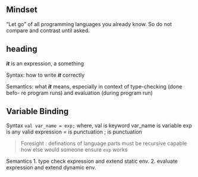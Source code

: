## Mindset

“Let go” of all programming languages you already know.
So do not compare and contrast until asked.

## heading

***it*** is an expression, a something

Syntax:
  how to write ***it*** correctly

Semantics:
  what ***it*** means, especially in context of type-checking (done befo-
  re program runs) and evaluation (during program run)

## Variable Binding

Syntax `val var_name = exp;`
	where,  val		 is keyword
			var_name is variable
			exp      is any valid expression
			=        is punctuation
			; 		 is punctuation

 > Foresight : definations of language parts must be recursive capable
 how else would someone ensure `exp` works

Semantics
	1. type check expression and extend static env.
	2. evaluate expression and extend dynamic env.

